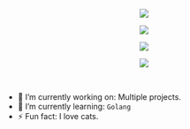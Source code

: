 <p align="center">
  <img src="https://readme-typing-svg.demolab.com?font=JetBrains+Mono&weight=200&size=26&duration=2500&pause=1000&color=47FF88&background=23056400&center=true&multiline=true&random=false&width=450&height=100&lines=Hey.;Welcome+to+my+GitHub+page." />
</p>

<p align="center">
  <img src="https://github-readme-stats.vercel.app/api/top-langs/?username=LPvdT&layout=compact&theme=tokyonight&hide=html,css,scss" />
</p>

<p align="center">
  <img src="https://github-readme-stats.vercel.app/api?username=LPvdT&show_icons=true&theme=tokyonight" />
</p>

<p align="center">
  <img src="https://github-readme-activity-graph.vercel.app/graph?username=LPvdT&theme=tokyo-night" />
</p>

<br />

- 🔭 I’m currently working on: Multiple projects.
- 🌱 I’m currently learning: `Golang`
- ⚡ Fun fact: I love cats.
